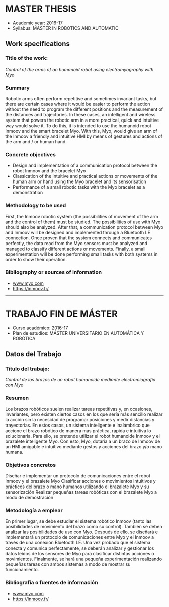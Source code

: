 # MASTER THESIS

- Academic year: 2016-17
- Syllabus: MASTER IN ROBOTICS AND AUTOMATIC

## Work specifications

### Title of the work: 

*Control of the arms of an humanoid robot using electromyography with Myo*

### Summary

Robotic arms often perform repetitive and sometimes invariant tasks, but there are certain cases where it would be easier to perform the action without the need to program the different positions and the measurement of the distances and trajectories. In these cases, an intelligent and wireless system that powers the robotic arm in a more practical, quick and intuitive way would solve it. To do this, it is intended to use the humanoid robot Inmoov and the smart bracelet Myo. With this, Myo, would give an arm of the Inmoov a friendly and intuitive HMI by means of gestures and actions of the arm and / or human hand.

### Concrete objectives

- Design and implementation of a communication protocol between the robot Inmoov and the bracelet Myo
- Classication of the intuitive and practical actions or movements of the human arm or hand using the Myo bracelet and its sensorisation
- Performance of a small robotic tasks with the Myo bracelet as a demonstration

### Methodology to be used

First, the Inmoov robotic system (the possibilities of movement of the arm and the control of them) must be studied. The possibilities of use with Myo should also be analyzed. After that, a communication protocol between Myo and Inmoov will be designed and implemented through a Bluetooth LE connection. Once proven that the system connects and communicates perfectly, the data read from the Myo sensors must be analyzed and managed to classify different actions or movements. Finally, a small experimentation will be done performing small tasks with both systems in order to show their operation.

### Bibliography or sources of information

- www.myo.com
- https://inmoov.fr/


***

# TRABAJO FIN DE MÁSTER

- Curso académico: 2016-17
- Plan de estudios: MÁSTER UNIVERSITARIO EN AUTOMÁTICA Y ROBÓTICA

## Datos del Trabajo 

### Título del trabajo: 

*Control de los brazos de un robot humanoide mediante electromiografía con Myo*

### Resumen

Los brazos robóticos suelen realizar tareas repetitivas y, en ocasiones, invariantes, pero existen ciertos casos en los que sería más sencillo realizar la acción sin la necesidad de programar posiciones y medir distancias y trayectorias. En estos casos, un sistema inteligente e inalámbrico que accione el brazo robótico de manera más práctica, rápida e intuitiva lo solucionaría. Para ello, se pretende utilizar el robot humanoide Inmoov y el brazalete inteligente Myo. Con esto, Myo, dotaría a un brazo de Inmoov de un HMI amigable e intuitivo mediante gestos y acciones del brazo y/o mano humana.

### Objetivos concretos

Diseñar e implementar un protocolo de comunicaciones entre el robot Inmoov y el brazalete Myo
Clasificar acciones o movimientos intuitivos y prácticos del brazo o mano humanos utilizando el brazalete Myo y su sensorización
Realizar pequeñas tareas robóticas con el brazalete Myo a modo de demostración

### Metodología a emplear

En primer lugar, se debe estudiar el sistema robótico Inmoov (tanto las posibilidades de movimiento del brazo como su control). También se deben analizar las posibilidades de uso con Myo. Después de ello, se diseñará e implementará un protocolo de comunicaciones entre Myo y el Inmoov a través de una conexión Bluetooth LE. Una vez probado que el sistema conecta y comunica perfectamente, se deberán analizar y gestionar los datos leídos de los sensores de Myo para clasificar distintas acciones o movimientos. Finalmente, se hará una pequeña experimentación realizando pequeñas tareas con ambos sistemas a modo de mostrar su funcionamiento.

### Bibliografía o fuentes de información

- www.myo.com
- https://inmoov.fr/
